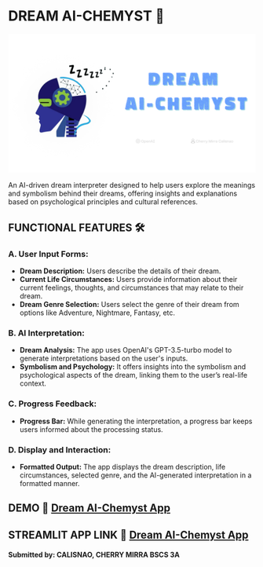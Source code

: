 # DREAM AI-CHEMYST 🌌
![Dream Interpretation](dream_ai.png)

An AI-driven dream interpreter designed to help users explore the meanings and symbolism behind their dreams, offering insights and explanations based on psychological principles and cultural references.



## FUNCTIONAL FEATURES 🛠️

### A. User Input Forms:
- **Dream Description:** Users describe the details of their dream.
- **Current Life Circumstances:** Users provide information about their current feelings, thoughts, and circumstances that may relate to their dream.
- **Dream Genre Selection:** Users select the genre of their dream from options like Adventure, Nightmare, Fantasy, etc.

### B. AI Interpretation:
- **Dream Analysis:** The app uses OpenAI's GPT-3.5-turbo model to generate interpretations based on the user's inputs.
- **Symbolism and Psychology:** It offers insights into the symbolism and psychological aspects of the dream, linking them to the user’s real-life context.

### C. Progress Feedback:
- **Progress Bar:** While generating the interpretation, a progress bar keeps users informed about the processing status.

### D. Display and Interaction:
- **Formatted Output:** The app displays the dream description, life circumstances, selected genre, and the AI-generated interpretation in a formatted manner.



## DEMO 🎥  [Dream AI-Chemyst App](https://drive.google.com/file/d/1-NuPxGMal0G9Sy3_HhLFvHhJUYxQkEVl/view?usp=sharing)
 

## STREAMLIT APP LINK 🔗 [Dream AI-Chemyst App](https://dreamapp-calisnao-cs3a.streamlit.app/)


#### Submitted by: **CALISNAO, CHERRY MIRRA   BSCS 3A**
